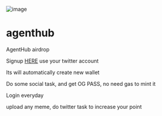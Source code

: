 ![image](https://github.com/user-attachments/assets/cb3a199d-d0b3-4f8d-bea4-d20050b22a8f)


# agenthub
AgentHub airdrop

Signup [HERE](https://join.agnthub.ai/?ref=9UAI) use your twitter account

Its will automatically create new wallet

Do some social task, and get OG PASS, no need gas to mint it

Login everyday

upload any meme, do twitter task to increase your point
